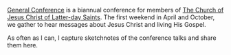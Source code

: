 [General Conference](https://www.churchofjesuschrist.org/learn/general-conference?lang=eng) is a biannual conference for members of [The Church of Jesus Christ of Latter-day Saints](https://www.churchofjesuschrist.org/ComeuntoChrist). The first weekend in April and October, we gather to hear messages about Jesus Christ and living His Gospel.

As often as I can, I capture sketchnotes of the conference talks and share them here.
